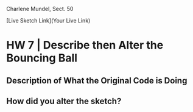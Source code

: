 Charlene Mundel, Sect. 50

[Live Sketch Link](Your Live Link)


# HW 7 | Describe then Alter the Bouncing Ball

## Description of What the Original Code is Doing

<!--
--This is a Comment Block--

1.Q: Please describe what the original code is doing.

A: The code is moving around the campus and bouncing off
of the walls of the set canvas. While creating a trail as it moves indefinantly.

2.Q: Why is it working the way it is?

A: Instead of the circle wonder off of the canvas it bounces once it touches
the edge of the canvas. When the shape hits the edge of the window,
through the code you are telling it to reverses its direction.

example:

xpos = xpos + ( xspeed * xdirection );
  ypos = ypos + ( yspeed * ydirection );

  reverse its direction by multiplying by -1


  if (xpos > width-rad || xpos < rad) {
    xdirection *= -1;
  }
  if (ypos > height-rad || ypos < rad) {
    ydirection *= -1;
  }

  There is no escape for the ball now.




3. Q: What does each line do?


A:  Each line? If refering to line of code it's setting a collision point where
the ball would bounce off of or move in a different/opposite direction.

4. Q: How can you make the ball change direction?

This sortof plays on the same as question 2.

If you just have xpos = xpos + ( xspeed * xdirection );
it would bounce off of one of the walls of the canvas but the problem is that
it can still vanish through the other wall.

unless this question is refering to clicking the ball with the mouse that is another
way to change it's direction.
judging by function mousePressed() {
    ball.scale_x = map(mouseX, 0, width, 0.5, 10);
    ball.scale_y = map(mouseY, 0, height, 0.5, 10);

}

It would run on the same concept if it were to be in contact of the edge of the
canvas, but instead it's by the click of a mouse.


-->


## How did you alter the sketch?

<!--
5. Q:Please describe how and why you changed the sketch?

A: I randomnized my desired color and i removed the stroke for the circle. I also changed
the sizes of the circles. If my mouse is anywhere near the center of the canvas
the circles would get smaller, if away from it stays huge.

I like how this turned out because of the interactive part I gave it, it reacts to my
crusor with out even clicking it. I also enjoy the ray of colors it gives, aswell the illusion of dimension
-->
